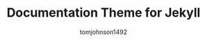 ---
title: "Documentation Theme for Jekyll"
github: https://github.com/tomjohnson1492/documentation-theme-jekyll
demo: https://idratherbewriting.com/documentation-theme-jekyll/
author: tomjohnson1492
draft: true
ssg:
  - Jekyll
cms:
  - No Cms
---